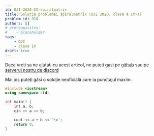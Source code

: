 ```yaml
---
id: OJI-2020-IX-spiralmatrix
title: Soluția problemei spiralmatrix (OJI 2020, clasa a IX-a)
problem_id: 918
authors: []
# prerequisites:
#    - placeholder
tags:
    - OJI
    - clasa IX
draft: true
---
```


Daca vreti sa ne ajutati cu acest articol, ne puteti gasi pe [github](https://github.com/roalgo-discord/arhiva-educationala) sau pe [serverul nostru de discord](https://discord.gg/vdDRSmg3fC)

Mai jos puteți găsi o soluție neoficială care ia punctajul maxim.

```cpp
#include <iostream>
using namespace std;

int main() {
    int a, b;
    cin >> a >> b;

    cout << a + b << '\n';
    return 0;
}
```
